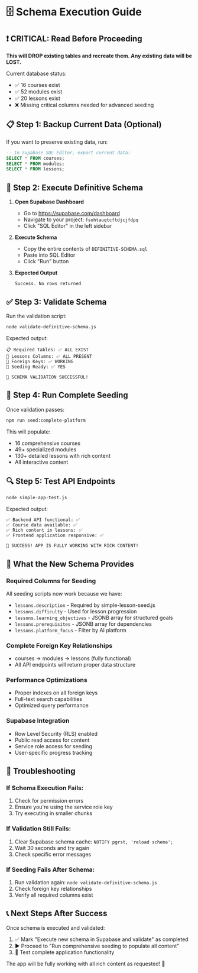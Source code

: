# 🗄️ Schema Execution Guide

## ❗ CRITICAL: Read Before Proceeding

**This will DROP existing tables and recreate them. Any existing data will be LOST.**

Current database status:
- ✅ 16 courses exist
- ✅ 52 modules exist  
- ✅ 20 lessons exist
- ❌ Missing critical columns needed for advanced seeding

## 📋 Step 1: Backup Current Data (Optional)

If you want to preserve existing data, run:
```sql
-- In Supabase SQL Editor, export current data:
SELECT * FROM courses;
SELECT * FROM modules;  
SELECT * FROM lessons;
```

## 🚀 Step 2: Execute Definitive Schema

1. **Open Supabase Dashboard**
   - Go to https://supabase.com/dashboard
   - Navigate to your project: `fsohtauqtcftdjcjfdpq`
   - Click "SQL Editor" in the left sidebar

2. **Execute Schema**
   - Copy the entire contents of `DEFINITIVE-SCHEMA.sql`
   - Paste into SQL Editor
   - Click "Run" button

3. **Expected Output**
   ```
   Success. No rows returned
   ```

## ✅ Step 3: Validate Schema

Run the validation script:
```bash
node validate-definitive-schema.js
```

Expected output:
```
📋 Required Tables: ✅ ALL EXIST
📝 Lessons Columns: ✅ ALL PRESENT
🔗 Foreign Keys: ✅ WORKING
🌱 Seeding Ready: ✅ YES

🎉 SCHEMA VALIDATION SUCCESSFUL!
```

## 🌱 Step 4: Run Complete Seeding

Once validation passes:
```bash
npm run seed:complete-platform
```

This will populate:
- 16 comprehensive courses
- 49+ specialized modules
- 130+ detailed lessons with rich content
- All interactive content

## 🔍 Step 5: Test API Endpoints

```bash
node simple-app-test.js
```

Expected output:
```
✅ Backend API functional: ✅
✅ Course data available: ✅  
✅ Rich content in lessons: ✅
✅ Frontend application responsive: ✅

🎉 SUCCESS! APP IS FULLY WORKING WITH RICH CONTENT!
```

## 🎯 What the New Schema Provides

### **Required Columns for Seeding**
All seeding scripts now work because we have:
- `lessons.description` - Required by simple-lesson-seed.js
- `lessons.difficulty` - Used for lesson progression
- `lessons.learning_objectives` - JSONB array for structured goals
- `lessons.prerequisites` - JSONB array for dependencies
- `lessons.platform_focus` - Filter by AI platform

### **Complete Foreign Key Relationships**
- courses → modules → lessons (fully functional)
- All API endpoints will return proper data structure

### **Performance Optimizations**
- Proper indexes on all foreign keys
- Full-text search capabilities
- Optimized query performance

### **Supabase Integration**
- Row Level Security (RLS) enabled
- Public read access for content
- Service role access for seeding
- User-specific progress tracking

## 🚨 Troubleshooting

### If Schema Execution Fails:
1. Check for permission errors
2. Ensure you're using the service role key
3. Try executing in smaller chunks

### If Validation Still Fails:
1. Clear Supabase schema cache: `NOTIFY pgrst, 'reload schema';`
2. Wait 30 seconds and try again
3. Check specific error messages

### If Seeding Fails After Schema:
1. Run validation again: `node validate-definitive-schema.js`
2. Check foreign key relationships
3. Verify all required columns exist

## 📞 Next Steps After Success

Once schema is executed and validated:
1. ✅ Mark "Execute new schema in Supabase and validate" as completed
2. ▶️ Proceed to "Run comprehensive seeding to populate all content"
3. 🎯 Test complete application functionality

The app will be fully working with all rich content as requested! 🚀
